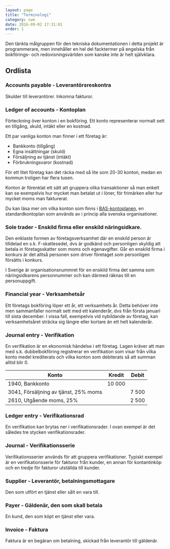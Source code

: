 ```yaml
---
layout: page
title: "Terminologi"
category: swe
date: 2016-09-02 17:31:01
order: 1
---
```

Den tänkta målgruppen för den tekniska dokumentationen i detta projekt är programmerare, men innehåller en hel
del facktermer på engelska från bokförings- och redovisningsvärlden som kanske inte är helt självklara.

## Ordlista

### Accounts payable - Leverantörsreskontra

Skulder till leverantörer. Inkomna fakturor.


### Ledger of accounts - Kontoplan

Förteckning över konton i en bokföring. Ett konto representerar normalt sett en tillgång, skuld, intäkt eller en kostnad.

Ett par vanliga konton man finner i ett företag är:

 *   Bankkonto (tillgång)
 *   Egna insättningar (skuld)
 *   Försäljning av tjänst (intäkt)
 *   Förbrukningsvaror (kostnad)

För ett litet företag kan det räcka med så lite som 20-30 konton, medan en kommun troligen har flera tusen.

Konton är förenklat ett sätt att gruppera olika transaktioner så man enkelt kan se exempelvis hur mycket man betalat ut
i löner, för frimärken eller hur mycket moms man fakturerat.

Du kan läsa mer om vilka konton som finns i [BAS-kontoplanen](http://www.bas.se/kontoplaner.htm), en standardkontoplan
som används av i princip alla svenska organisationer.


### Sole trader - Enskild firma eller enskild näringsidkare.

Den enklaste formen av företagsverksamhet där en enskild person är tilldelad en s.k. F-skattesedel, dvs är godkänd
och personligen skyldig att betala in företagsskatter som moms och egenavgifter. Går en enskild firma i konkurs är
det alltså personen som driver företaget som personligen försätts i konkurs.

I Sverige är organisationsnummret för en enskild firma det samma som näringsidkarens personnummer och kan därmed
räknas till en personuppgift.


### Financial year - Verksamhetsår

Ett företags bokföring löper ett år, ett verksamhets år. Detta behöver inte men sammanfaller normalt sett med ett
kalenderår, dvs från första januari till sista december. I vissa fall, exempelvis vid nybildande av företag, kan
verksamhetsåret sträcka sig längre eller kortare än ett helt kalenderår.


### Journal entry - Verifikation

En verifikation är en ekonomisk händelse i ett företag. Lagen kräver att man med s.k. dubbelbokföring registrerar en
verifikation som visar från vilka konto medel krediterats och vilka konton som debiterats så att summan alltid blir 0.


| Konto                                 | Kredit  | Debit  |
|---------------------------------------|---------|--------|
| 1940, Bankkonto                       |  10 000 |        |
| 3041, Försäljning av tjänst, 25% moms |         |  7 500 |
| 2610, Utgående moms, 25%              |         |  2 500 |


### Ledger entry - Verifikationsrad

En verifikation kan brytas ner i verifikationsrader. I ovan exempel är det således tre stycken verifikationsrader.


### Journal - Verifikationsserie

Verifikationsserier används för att gruppera verifikationer. Typiskt exempel är en verifikationsserie för
fakturor från kunder, en annan för kontantinköp och en tredje för fakturor utställda till kunder.


### Supplier - Leverantör, betalningsmottagare

Den som utfört en tjänst eller sålt en vara till.


### Payer - Gäldenär, den som skall betala

En kund, den som köpt en tjänst eller vara.


### Invoice - Faktura

Faktura är en begäran om betalning, skickad från leverantör till gäldenär.


